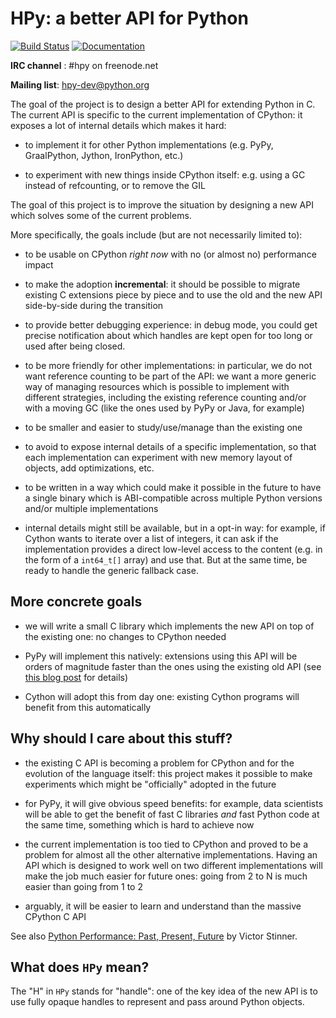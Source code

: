 HPy: a better API for Python
==================================

[![Build Status](https://dev.azure.com/pyhandle/hpy/_apis/build/status/pyhandle.hpy?branchName=master)](https://dev.azure.com/pyhandle/hpy/_build/latest?definitionId=1&branchName=master)
[![Documentation](https://readthedocs.org/projects/hpy/badge/)](https://hpy.readthedocs.io/)

**IRC channel** : #hpy on freenode.net

**Mailing list**: [hpy-dev@python.org](https://mail.python.org/mailman3/lists/hpy-dev.python.org/)

The goal of the project is to design a better API for extending Python
in C. The current API is specific to the current implementation of CPython: it
exposes a lot of internal details which makes it hard:

  - to implement it for other Python implementations (e.g. PyPy, GraalPython,
    Jython, IronPython, etc.)

  - to experiment with new things inside CPython itself: e.g. using a GC
    instead of refcounting, or to remove the GIL

The goal of this project is to improve the situation by designing a new API
which solves some of the current problems.

More specifically, the goals include (but are not necessarily limited to):

  - to be usable on CPython *right now* with no (or almost no) performance
    impact

  - to make the adoption **incremental**: it should be possible to migrate
    existing C extensions piece by piece and to use the old and the new API
    side-by-side during the transition

  - to provide better debugging experience: in debug mode, you could get
    precise notification about which handles are kept open for too long
    or used after being closed.

  - to be more friendly for other implementations: in particular, we do not
    want reference counting to be part of the API: we want a more generic way
    of managing resources which is possible to implement with different
    strategies, including the existing reference counting and/or with a moving
    GC (like the ones used by PyPy or Java, for example)

  - to be smaller and easier to study/use/manage than the existing one

  - to avoid to expose internal details of a specific implementation, so that
    each implementation can experiment with new memory layout of objects, add
    optimizations, etc.

  - to be written in a way which could make it possible in the future to have
    a single binary which is ABI-compatible across multiple Python versions
    and/or multiple implementations

  - internal details might still be available, but in a opt-in way: for
    example, if Cython wants to iterate over a list of integers, it can ask if
    the implementation provides a direct low-level access to the content
    (e.g. in the form of a `int64_t[]` array) and use that. But at the same
    time, be ready to handle the generic fallback case.


More concrete goals
--------------------

  - we will write a small C library which implements the new API on top of the
    existing one: no changes to CPython needed

  - PyPy will implement this natively: extensions using this API will be
    orders of magnitude faster than the ones using the existing old API (see
    [this blog post](https://morepypy.blogspot.com/2018/09/inside-cpyext-why-emulating-cpython-c.html)
    for details)

  - Cython will adopt this from day one: existing Cython programs will benefit
    from this automatically


Why should I care about this stuff?
------------------------------------

  - the existing C API is becoming a problem for CPython and for the
    evolution of the language itself: this project makes it possible to make
    experiments which might be "officially" adopted in the future

  - for PyPy, it will give obvious speed benefits: for example, data
    scientists will be able to get the benefit of fast C libraries *and* fast
    Python code at the same time, something which is hard to achieve now

  - the current implementation is too tied to CPython and proved to be a
    problem for almost all the other alternative implementations. Having an
    API which is designed to work well on two different implementations will
    make the job much easier for future ones: going from 2 to N is much easier
    than going from 1 to 2

  - arguably, it will be easier to learn and understand than the massive
    CPython C API

See also [Python Performance: Past, Present,
Future](https://github.com/vstinner/talks/raw/master/2019-EuroPython/python_performance.pdf)
by Victor Stinner.


What does `HPy` mean?
-----------------------

The "H" in `HPy` stands for "handle": one of the key idea of the new API is to
use fully opaque handles to represent and pass around Python objects.
